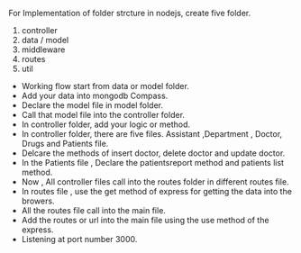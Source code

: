 For Implementation of folder strcture in nodejs, create five folder.
1. controller
2. data / model
3. middleware
4. routes
5. util

- Working flow start from data or model folder.
- Add your data into mongodb Compass.
- Declare the model file in model folder.
- Call that model file into the controller folder.
- In controller folder, add your logic or method.
- In controller folder, there are five files. Assistant ,Department , Doctor, Drugs and Patients file.
- Delcare the methods of insert doctor, delete doctor and update doctor.
- In the Patients file , Declare the patientsreport method and patients list method.
- Now , All controller files call into the routes folder in different routes file.
- In routes file , use the get method of express for getting the data into the browers.
- All the routes file call into the main file.
- Add the routes or url into the main file using the use method of the express.
- Listening at port number 3000.
